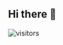 ## Hi there 👋

![visitors](https://visitor-badge.glitch.me/badge?page_id=mujtabaa11.mujtabaa11&left_color=green&right_color=red)

<!--
**mujtabaa11/mujtabaa11** is a ✨ _special_ ✨ repository because its `README.md` (this file) appears on your GitHub profile.

Here are some ideas to get you started:

- 🔭 I’m currently working on ...
- 🌱 I’m currently learning ...
- 👯 I’m looking to collaborate on ...
- 🤔 I’m looking for help with ...
- 💬 Ask me about ...
- 📫 How to reach me: ...
- 😄 Pronouns: ...
- ⚡ Fun fact: ...
-->
